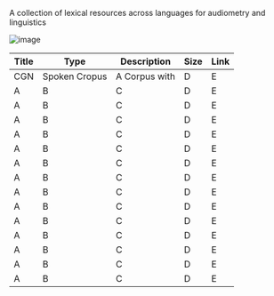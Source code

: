 A collection of lexical resources across languages for audiometry and linguistics

![image](https://github.com/corvusMidnight/LexicalResources/assets/91611246/6a3f2b31-c6ca-425b-b057-4c209fe0637c)




| **Title** | **Type** | **Description** | **Size** | **Link** |
|-----------|---------|-----------------|----------|----------|
|CGN|Spoken Cropus|A Corpus with |D|E|
|A|B|C|D|E|
|A|B|C|D|E|
|A|B|C|D|E|
|A|B|C|D|E|
|A|B|C|D|E|
|A|B|C|D|E|
|A|B|C|D|E|
|A|B|C|D|E|
|A|B|C|D|E|
|A|B|C|D|E|
|A|B|C|D|E|
|A|B|C|D|E|
|A|B|C|D|E|
|A|B|C|D|E|

